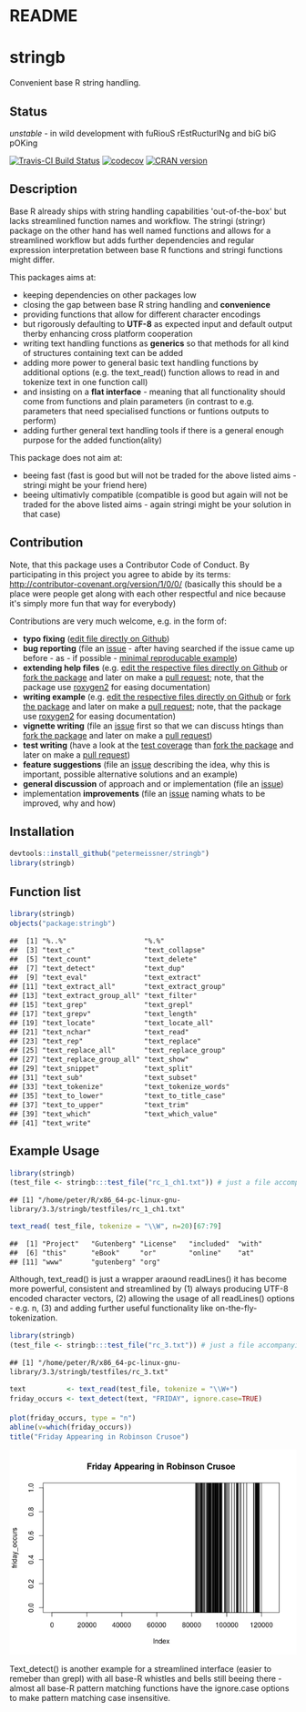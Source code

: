 # README


# stringb

Convenient base R string handling.


## Status

*unstable* - in wild development with fuRiouS rEstRucturINg and biG biG pOKing

[![Travis-CI Build Status](https://travis-ci.org/petermeissner/stringb.svg?branch=master)](https://travis-ci.org/petermeissner/stringb)
[![codecov](https://codecov.io/gh/petermeissner/stringb/branch/master/graph/badge.svg)](https://codecov.io/gh/petermeissner/stringb/tree/master/R)
[![CRAN version](http://www.r-pkg.org/badges/version/stringb)](https://cran.r-project.org/package=stringb)




## Description

Base R already ships with string handling capabilities
    'out-of-the-box' but lacks streamlined function names and workflow.
    The stringi (stringr) package on the other hand has well named functions
    and allows for a streamlined workflow but adds further dependencies and
    regular expression interpretation between base R functions and stringi
    functions might differ. 
    

This packages aims at: 

- keeping dependencies on other packages low
- closing the gap between base R string handling and **convenience**
- providing functions that allow for different character encodings 
- but rigorously defaulting to **UTF-8** as expected input and default output 
  therby enhancing cross platform cooperation
- writing text handling functions as **generics** so that methods for all kind of 
  structures containing text can be added 
- adding more power to general basic text handling functions by additional 
  options (e.g. the text_read() function allows to read in and tokenize text in 
  one function call)
- and insisting on a **flat interface** - meaning that all functionality should come from functions and plain parameters (in contrast to e.g. parameters that need specialised functions or funtions outputs to perform)
- adding further general text handling tools if there is a general enough 
  purpose for the added function(ality)
  

This package does not aim at:

- beeing fast (fast is good but will not be traded for the above listed aims - stringi might be your friend here)
- beeing ultimativly compatible (compatible is good but again will not be traded for the above listed aims - again stringi might be your solution in that case)


## Contribution

Note, that this package uses a Contributor Code of Conduct. By participating in this project you agree to abide by its terms: http://contributor-covenant.org/version/1/0/0/ (basically this should be a place were people get along with each other respectful and nice because it's simply more fun that way for everybody)

Contributions are very much welcome, e.g. in the form of:

- **typo fixing** ([edit file directly on Github](https://help.github.com/articles/editing-files-in-another-user-s-repository/))
- **bug reporting** (file an [issue](https://guides.github.com/features/issues/) - after having searched if the issue came up before - as - if possible - [minimal reproducable example](http://stackoverflow.com/help/mcve))
- **extending help files** (e.g. [edit the respective files directly on Github](https://help.github.com/articles/editing-files-in-another-user-s-repository/) or [fork the package](https://help.github.com/articles/fork-a-repo/) and later on make a [pull request](https://help.github.com/articles/using-pull-requests/); note, that the package use [roxygen2](http://r-pkgs.had.co.nz/man.html) for easing documentation)
- **writing example** (e.g. [edit the respective files directly on Github](https://help.github.com/articles/editing-files-in-another-user-s-repository/) or [fork the package](https://help.github.com/articles/fork-a-repo/) and later on make a [pull request](https://help.github.com/articles/using-pull-requests/); note, that the package use [roxygen2](http://r-pkgs.had.co.nz/man.html) for easing documentation)
- **vignette writing** (file an [issue](https://guides.github.com/features/issues/) first so that we can discuss htings than [fork the package](https://help.github.com/articles/fork-a-repo/) and later on make a [pull request](https://help.github.com/articles/using-pull-requests/))
- **test writing** (have a look at the [test coverage](https://codecov.io/gh/petermeissner/stringb/tree/master/R) than [fork the package](https://help.github.com/articles/fork-a-repo/) and later on make a [pull request](https://help.github.com/articles/using-pull-requests/))
- **feature suggestions** (file an [issue](https://guides.github.com/features/issues/) describing the idea, why this is important, possible alternative solutions and an example)
- **general discussion** of approach and or implementation  (file an [issue](https://guides.github.com/features/issues/))
- implementation **improvements** (file an [issue](https://guides.github.com/features/issues/) naming whats to be improved, why and how)


## Installation


```r
devtools::install_github("petermeissner/stringb")
library(stringb)
```

## Function list


```r
library(stringb)
objects("package:stringb")
```

```
##  [1] "%..%"                   "%.%"                   
##  [3] "text_c"                 "text_collapse"         
##  [5] "text_count"             "text_delete"           
##  [7] "text_detect"            "text_dup"              
##  [9] "text_eval"              "text_extract"          
## [11] "text_extract_all"       "text_extract_group"    
## [13] "text_extract_group_all" "text_filter"           
## [15] "text_grep"              "text_grepl"            
## [17] "text_grepv"             "text_length"           
## [19] "text_locate"            "text_locate_all"       
## [21] "text_nchar"             "text_read"             
## [23] "text_rep"               "text_replace"          
## [25] "text_replace_all"       "text_replace_group"    
## [27] "text_replace_group_all" "text_show"             
## [29] "text_snippet"           "text_split"            
## [31] "text_sub"               "text_subset"           
## [33] "text_tokenize"          "text_tokenize_words"   
## [35] "text_to_lower"          "text_to_title_case"    
## [37] "text_to_upper"          "text_trim"             
## [39] "text_which"             "text_which_value"      
## [41] "text_write"
```

    

## Example Usage


```r
library(stringb)
(test_file <- stringb:::test_file("rc_1_ch1.txt")) # just a file accompanying the package to test things
```

```
## [1] "/home/peter/R/x86_64-pc-linux-gnu-library/3.3/stringb/testfiles/rc_1_ch1.txt"
```

```r
text_read( test_file, tokenize = "\\W", n=20)[67:79]
```

```
##  [1] "Project"   "Gutenberg" "License"   "included"  "with"     
##  [6] "this"      "eBook"     "or"        "online"    "at"       
## [11] "www"       "gutenberg" "org"
```

Although, text_read() is just a wrapper araound readLines() it has become more powerful, consistent and streamlined by (1) always producing UTF-8 encoded character vectors, (2) allowing the usage of all readLines() options - e.g. n, (3) and adding further useful functionality like on-the-fly-tokenization.



```r
library(stringb)
(test_file <- stringb:::test_file("rc_3.txt")) # just a file accompanying the package to test things
```

```
## [1] "/home/peter/R/x86_64-pc-linux-gnu-library/3.3/stringb/testfiles/rc_3.txt"
```

```r
text          <- text_read(test_file, tokenize = "\\W+")
friday_occurs <- text_detect(text, "FRIDAY", ignore.case=TRUE)

plot(friday_occurs, type = "n")
abline(v=which(friday_occurs))
title("Friday Appearing in Robinson Crusoe")
```

![](README_files/figure-html/unnamed-chunk-4-1.png)<!-- -->

Text_detect() is another example for a streamlined interface (easier to remeber than grepl) with all base-R whistles and bells still beeing there - almost all base-R pattern matching functions have the ignore.case options to make pattern matching case insensitive. 

    
    
    
    
    
    
    
    
    

